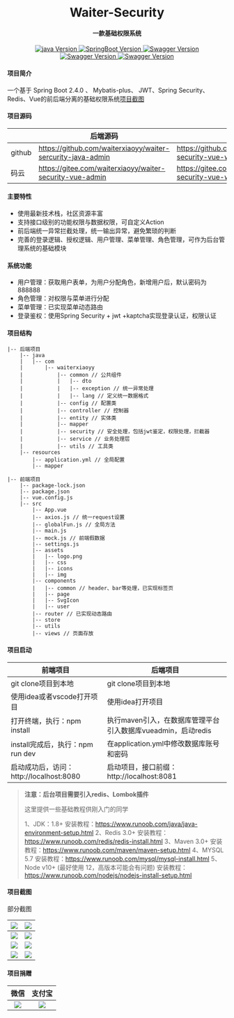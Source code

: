 <div align="center">
<br/>
  <h1 align="center">
    Waiter-Security
  </h1>
  <h4 align="center">
    一款基础权限系统
  </h4> 
</div>




<p align="center">
    <a href="#">
        <img src="https://img.shields.io/badge/java-1.8-green.svg" alt="java Version">
    </a>
    <a href="#">
        <img src="https://img.shields.io/badge/SpringBoot-2.4.0-red.svg" alt="SpringBoot Version">
    </a>
    <a href="#">
        <img src="https://img.shields.io/badge/Mybatis Plus-3.4.1-blue.svg" alt="Swagger Version">
    </a> 
    <a href="#">
        <img src="https://img.shields.io/badge/hutool-5.3.3-orange.svg" alt="Swagger Version">
    </a> 
     <a href="#">
        <img src="https://img.shields.io/badge/kaptcha-0.0.9-blueviolet.svg" alt="Swagger Version">
    </a> 
</p>




#### 项目简介

一个基于 Spring Boot 2.4.0 、 Mybatis-plus、 JWT、Spring Security、Redis、Vue的前后端分离的基础权限系统[项目截图](#jump)



#### 项目源码

|        | 后端源码                                                    | 前端源码                                                |
| ------ | ----------------------------------------------------------- | ------------------------------------------------------- |
| github | https://github.com/waiterxiaoyy/waiter-sercurity-java-admin | https://github.com/waiterxiaoyy/waiter-security-vue-web |
| 码云   | https://gitee.com/waiterxiaoyy/waiter-security-vue-admin    | https://gitee.com/waiterxiaoyy/waiter-security-vue-web  |

#### 主要特性

- 使用最新技术栈，社区资源丰富
- 支持接口级别的功能权限与数据权限，可自定义Action
- 前后端统一异常拦截处理，统一输出异常，避免繁琐的判断
- 完善的登录逻辑、授权逻辑、用户管理、菜单管理、角色管理，可作为后台管理系统的基础模块

####  系统功能

- 用户管理：获取用户表单，为用户分配角色，新增用户后，默认密码为888888
- 角色管理：对权限与菜单进行分配
- 菜单管理：已实现菜单动态路由
- 登录鉴权：使用Spring Security + jwt +kaptcha实现登录认证，权限认证

#### 项目结构

```
|-- 后端项目
    |-- java
    |   |-- com
    |       |-- waiterxiaoyy
    |           |-- common // 公共组件
    |           |   |-- dto
    |           |   |-- exception // 统一异常处理
    |           |   |-- lang // 定义统一数据格式
    |           |-- config // 配置类
    |           |-- controller // 控制器
    |           |-- entity // 实体类
    |           |-- mapper
    |           |-- security // 安全处理，包括jwt鉴定，权限处理，拦截器
    |           |-- service // 业务处理层
    |           |-- utils // 工具类
    |-- resources
        |-- application.yml // 全局配置
        |-- mapper
```

```
|-- 前端项目
    |-- package-lock.json
    |-- package.json
    |-- vue.config.js
    |-- src
        |-- App.vue
        |-- axios.js // 统一request设置
        |-- globalFun.js // 全局方法
        |-- main.js
        |-- mock.js // 前端假数据
        |-- settings.js
        |-- assets
        |   |-- logo.png
        |   |-- css
        |   |-- icons
        |   |-- img
        |-- components
        |   |-- common // header、bar等处理，已实现标签页
        |   |-- page
        |   |-- SvgIcon
        |   |-- user
        |-- router // 已实现动态路由
        |-- store
        |-- utils
        |-- views // 页面存放
```



#### 项目启动

| 前端项目                                | 后端项目                                                     |
| --------------------------------------- | ------------------------------------------------------------ |
| git clone项目到本地                     | git clone项目到本地                                          |
| 使用idea或者vscode打开项目              | 使用idea打开项目                                             |
| 打开终端，执行：npm install             | 执行maven引入，在数据库管理平台引入数据库vueadmin，启动redis |
| install完成后，执行：npm run dev        | 在application.yml中修改数据库账号和密码                      |
| 启动成功后，访问：http://localhost:8080 | 启动项目，接口前缀：http://localhost:8081                    |

> **注意：后台项目需要引入redis、Lombok插件**
>
> 
>
> 这里提供一些基础教程供刚入门的同学
>
> 1、JDK：1.8+ 
> 安装教程：https://www.runoob.com/java/java-environment-setup.html
> 2、Redis 3.0+
> 安装教程：https://www.runoob.com/redis/redis-install.html
> 3、Maven 3.0+
> 安装教程：https://www.runoob.com/maven/maven-setup.html
> 4、MYSQL 5.7
> 安装教程：https://www.runoob.com/mysql/mysql-install.html
> 5、Node v10+ (最好使用 12，高版本可能会有问题)
> 安装教程：https://www.runoob.com/nodejs/nodejs-install-setup.html



#### 项目截图

<span id="jump">部分截图</span>

| ![](https://blog20211013.oss-cn-shenzhen.aliyuncs.com/blog/picture-waiter-admin/login.jpg?versionId=CAEQMxiBgMCllqPx8xciIDNkODM2NjcwMjgzNzRjZTQ5MGRhMGZkOTczYzQ4YTkz) | ![](https://blog20211013.oss-cn-shenzhen.aliyuncs.com/blog/picture-waiter-admin/dashborad.jpg?versionId=CAEQMxiBgIDElaPx8xciIDZkMDk5MTQ3Mzk3YzQwNzViOWFjOTg4MzgwMDhlMTQ1) |
| ------------------------------------------------------------ | ------------------------------------------------------------ |
| ![](https://blog20211013.oss-cn-shenzhen.aliyuncs.com/blog/picture-waiter-admin/user1.jpg?versionId=CAEQMxiBgMCdlKPx8xciIDVmYzcyNWMxZWNjMjQzMTlhMGM3MDczZTU3MjYxODRk) | ![](https://blog20211013.oss-cn-shenzhen.aliyuncs.com/blog/picture-waiter-admin/user2.jpg?versionId=CAEQMxiBgMCsk6Px8xciIDE5NzU4Y2E4ZGVlYzRhZGM4ZTM3ODc3NWI5MmFhZjJk) |
| ![](https://blog20211013.oss-cn-shenzhen.aliyuncs.com/blog/picture-waiter-admin/role.jpg?versionId=CAEQMxiBgMDClKPx8xciIDdmNjA2NDQyMjMzMDQ0MTBiNThlNzlhNWNkNzc5MzUw) | ![](https://blog20211013.oss-cn-shenzhen.aliyuncs.com/blog/picture-waiter-admin/role1.jpg?versionId=CAEQMxiBgIDVk6Px8xciIGM3MjMwMjE3ZGJkNDQ5MGE5NmExMzMxYWZjZGRkMDg5) |
| ![](https://blog20211013.oss-cn-shenzhen.aliyuncs.com/blog/picture-waiter-admin/menu.jpg?versionId=CAEQMxiBgMC4laPx8xciIDk0MzM2MmMzYzA2NTRiNzZhOGQxZmJmYWQxMjQxNWVh) | ![](https://blog20211013.oss-cn-shenzhen.aliyuncs.com/blog/picture-waiter-admin/menu2.jpg?versionId=CAEQMxiBgMD8lKPx8xciIDlhNDA2MzU1YWQ3NDQzYWE4NmM3NzY2MTU4NTFiZmE2) |



#### 项目捐赠

|                             微信                             |                            支付宝                            |
| :----------------------------------------------------------: | :----------------------------------------------------------: |
| ![](https://blog20211013.oss-cn-shenzhen.aliyuncs.com/blog/wechatpay.png?versionId=CAEQMxiBgMDgnq_x8xciIGYwYmZhMmM0N2U0ZTRjYzBiMmJhNzhjMzJlYThiMDQ3) | ![](https://blog20211013.oss-cn-shenzhen.aliyuncs.com/blog/alipay.jpg?versionId=CAEQMxiBgIC5nq_x8xciIGZjY2ExOWE4N2E0NDRmYmZhMTI5ZmVhZDQ2ZGNiMDgx) |

